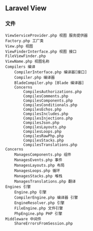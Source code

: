 ## Laravel View

### 文件
    ViewServiceProvider.php 视图 服务提供器
    Factory.php 工厂类
    View.php 视图
    ViewFinderInterface.php 视图 接口
    FileViewFinder.php
    ViewName.php 视图名称
    Compilers 编译
        CompilerInterface.php 编译器[接口]
        Compiler.php 编译器
        BladeCompiler.php [Blade 编译器]
        Concerns
            CompilesAuthorizations.php
            CompilesComments.php
            CompilesComponents.php
            CompilesConditionals.php
            CompilesEchos.php
            CompilesIncludes.php
            CompilesInjections.php
            CompilesJson.php
            CompilesLayouts.php
            CompilesLoops.php
            CompilesRawPhp.php
            CompilesStacks.php
            CompilesTranslations.php
    Concerns
        ManagesComponents.php 组件
        ManagesEvents.php 事件
        ManagesLayouts.php 布局
        ManagesLoops.php 循环
        ManagesStacks.php 堆栈
        ManagesTranslations.php 翻译
    Engines 引擎
        Engine.php 引擎
        CompilerEngine.php 编译器 引擎
        EngineResolver.php 引擎
        FileEngine.php 文件引擎
        PhpEngine.php PHP 引擎
    Middleware 中间件
        ShareErrorsFromSession.php